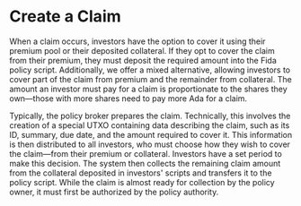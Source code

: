 # Create a Claim

When a claim occurs, investors have the option to cover it using their premium pool or their deposited collateral. If they opt to cover the claim from their premium, they must deposit the required amount into the Fida policy script. Additionally, we offer a mixed alternative, allowing investors to cover part of the claim from premium and the remainder from collateral. The amount an investor must pay for a claim is proportionate to the shares they own—those with more shares need to pay more Ada for a claim.

Typically, the policy broker prepares the claim. Technically, this involves the creation of a special UTXO containing data describing the claim, such as its ID, summary, due date, and the amount required to cover it. This information is then distributed to all investors, who must choose how they wish to cover the claim—from their premium or collateral. Investors have a set period to make this decision. The system then collects the remaining claim amount from the collateral deposited in investors' scripts and transfers it to the policy script. While the claim is almost ready for collection by the policy owner, it must first be authorized by the policy authority.
